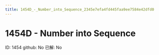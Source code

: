 ```yaml
---
title: 1454D_-_Number_into_Sequence_2345e7efa4fd445faa9ee7584e42dfd0
---
```


# 1454D - Number into Sequence

ID: 1454
github: No
已解: No